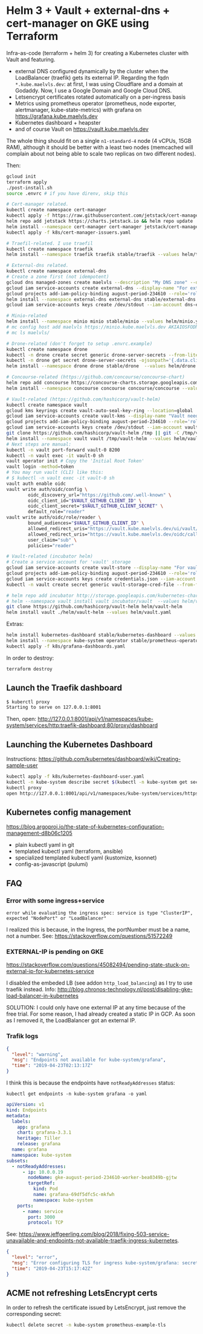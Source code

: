 # Helm 3 + Vault + external-dns + cert-manager on GKE using Terraform

Infra-as-code (terraform + helm 3) for creating a Kubernetes cluster with Vault
and featuring.

- external DNS configured dynamically by the cluster when the LoadBalancer
  (traefik) gets its external IP. Regarding the fqdn `*.kube.maelvls.dev`:
  at first, I was using Cloudflare and a domain at Godaddy. Now, I use a
  Google Domain and Google Cloud DNS.
- Letsencrypt certificates rotated automatically on a per-ingress basis
- Metrics using prometheus operator (prometheus, node exporter,
  alertmanager, kube-state-metrics) with grafana on
  <https://grafana.kube.maelvls.dev>
- Kubernetes dashboard + heapster
- and of course Vault on <https://vault.kube.maelvls.dev>

The whole thing should fit on a single `n1-standard-4` node (4 vCPUs, 15GB
RAM), although it should be better with a least two nodes (memcached will
complain about not being able to scale two replicas on two different
nodes).

Then:

```sh
gcloud init
terraform apply
./post-install.sh
source .envrc # if you have direnv, skip this

# Cert-manager related.
kubectl create namespace cert-manager
kubectl apply -f https://raw.githubusercontent.com/jetstack/cert-manager/master/deploy/manifests/00-crds.yaml --validate=false
helm repo add jetstack https://charts.jetstack.io && helm repo update
helm install --namespace cert-manager cert-manager jetstack/cert-manager --values helm/cert-manager.yaml
kubectl apply -f k8s/cert-manager-issuers.yaml

# Traefil-related. I use traefil
kubectl create namespace traefik
helm install --namespace traefik traefik stable/traefik --values helm/traefik.yaml

# External-dns related.
kubectl create namespace external-dns
# Create a zone first (not idempotent)
gcloud dns managed-zones create maelvls --description "My DNS zone" --dns-name=maelvls.dev
gcloud iam service-accounts create external-dns --display-name "For external-dns"
gcloud projects add-iam-policy-binding august-period-234610 --role='roles/dns.admin' --member='serviceAccount:dns-exporter@august-period-234610.iam.gserviceaccount.com'
helm install --namespace external-dns external-dns stable/external-dns --values helm/external-dns.yaml
gcloud iam service-accounts keys create /dev/stdout --iam-account dns-exporter@august-period-234610.iam.gserviceaccount.com | kubectl -n external-dns create secret generic external-dns --from-file=credentials.json=/dev/stdin

# Minio-related
helm install --namespace minio minio stable/minio --values helm/minio.yml
# mc config host add maelvls https://minio.kube.maelvls.dev AKIAIOSFODNN7EXAMPLE wJalrXUtnFEMI/K7MDENG/bPxRfiCYEXAMPLEKEY --api=s3v4 --lookup=dns
# mc ls maelvls/

# Drone-related (don't forget to setup .envrc.example)
kubectl create namespace drone
kubectl -n drone create secret generic drone-server-secrets --from-literal=clientSecret=$GITHUB_CLIENT_SECRET
kubectl -n drone get secret drone-server-secrets -ojsonpath='{.data.clientSecret}' | base64 -d
helm install --namespace drone drone stable/drone  --values helm/drone.yaml

# Concourse-related (https://github.com/concourse/concourse-chart)
helm repo add concourse https://concourse-charts.storage.googleapis.com
helm install --namespace concourse concourse concourse/concourse --values helm/concourse.yaml --set secrets.githubClientSecret=$C_GITHUB_CLIENT_SECRET

# Vault-related (https://github.com/hashicorp/vault-helm)
kubectl create namespace vault
gcloud kms keyrings create vault-auto-seal-key-ring --location=global
gcloud iam service-accounts create vault-kms --display-name "Vault needs access to KMS for auto-seal"
gcloud projects add-iam-policy-binding august-period-234610 --role='roles/cloudkms.cryptoKeyEncrypterDecrypter' --member='serviceAccount:vault-kms@august-period-234610.iam.gserviceaccount.com'
gcloud iam service-accounts keys create /dev/stdout --iam-account vault-kms@august-period-234610.iam.gserviceaccount.com | kubectl -n vault create secret generic vault-kms --from-file=credentials.json=/dev/stdin
git clone https://github.com/hashicorp/vault-helm /tmp || git -C /tmp/vault-helm pull
helm install --namespace vault vault /tmp/vault-helm --values helm/vault.yaml
# Next steps are manual:
kubectl -n vault port-forward vault-0 8200
kubectl -n vault exec -it vault-0 sh
vault operator init # Copy the 'Initial Root Token'
vault login -method=token
# You may run vault (CLI) like this:
# $ kubectl -n vault exec -it vault-0 sh
vault auth enable oidc
vault write auth/oidc/config \
        oidc_discovery_url="https://github.com/.well-known" \
        oidc_client_id="$VAULT_GITHUB_CLIENT_ID" \
        oidc_client_secret="$VAULT_GITHUB_CLIENT_SECRET" \
        default_role="reader"
vault write auth/oidc/role/reader \
        bound_audiences="$VAULT_GITHUB_CLIENT_ID" \
        allowed_redirect_uris="https://vault.kube.maelvls.dev/ui/vault/auth/oidc/oidc/callback" \
        allowed_redirect_uris="https://vault.kube.maelvls.dev/oidc/callback" \
        user_claim="sub" \
        policies="reader"

# Vault-related (incubator helm)
# Create a service account for 'vault' storage
gcloud iam service-accounts create vault-store --display-name "For vault storage"
gcloud projects add-iam-policy-binding august-period-234610 --role='roles/storage.objectAdmin' --member='serviceAccount:vault-store@august-period-234610.iam.gserviceaccount.com'
gcloud iam service-accounts keys create credentials.json --iam-account vault-store@august-period-234610.iam.gserviceaccount.com
kubectl -n vault create secret generic vault-storage-cred-file --from-file=credentials.json=credentials.json

# helm repo add incubator http://storage.googleapis.com/kubernetes-charts-incubator
# helm --namespace vault install vault incubator/vault  --values helm/vault.yaml
git clone https://github.com/hashicorp/vault-helm helm/vault-helm
helm install vault ./helm/vault-helm --values helm/vault.yaml
```

Extras:

```sh
helm install kubernetes-dashboard stable/kubernetes-dashboard --values helm/kubernetes-dashboard --namespace kube-system.yaml 
helm install --namespace kube-system operator stable/prometheus-operator  --values helm/operator.yaml
kubectl apply -f k8s/grafana-dashboards.yaml
```

In order to destroy:

```sh
terraform destroy
```

## Launch the Traefik dashboard

```sh
$ kuberctl proxy
Starting to serve on 127.0.0.1:8001
```

Then, open: <http://127.0.0.1:8001/api/v1/namespaces/kube-system/services/http:traefik-dashboard:80/proxy/dashboard>

## Launching the Kubernetes Dashboard

Instructions: <https://github.com/kubernetes/dashboard/wiki/Creating-sample-user>

```sh
kubectl apply -f k8s/kubernetes-dashboard-user.yaml
kubectl -n kube-system describe secret $(kubectl -n kube-system get secret | grep admin-user | awk '{print $1}')
kubectl proxy
open http://127.0.0.1:8001/api/v1/namespaces/kube-system/services/https:kubernetes-dashboard:443/proxy
```

## Kubernetes config management

<https://blog.argoproj.io/the-state-of-kubernetes-configuration-management-d8b06c1205>

- plain kubectl yaml in git
- templated kubectl yaml (terraform, ansible)
- specialized templated kubectl yaml (kustomize, ksonnet)
- config-as-javascript (pulumi)

## FAQ

### Error with some ingress+service

    error while evaluating the ingress spec: service is type "ClusterIP", expected "NodePort" or "LoadBalancer"

I realized this is because, in the Ingress, the portNumber must be a name,
not a number. See: <https://stackoverflow.com/questions/51572249>

### EXTERNAL-IP is pending on GKE

<https://stackoverflow.com/questions/45082494/pending-state-stuck-on-external-ip-for-kubernetes-service>

I disabled the embeded LB (see addon `http_load_balancing`) as I try to use
traefik instead. Info:
<http://blog.chronos-technology.nl/post/disabling-gke-load-balancer-in-kubernetes>

SOLUTION: I could only have one external IP at any time because of the free
trial. For some reason, I had already created a static IP in GCP. As soon
as I removed it, the LoadBalancer got an external IP.

### Trafik logs

```json
{
  "level": "warning",
  "msg": "Endpoints not available for kube-system/grafana",
  "time": "2019-04-23T02:13:17Z"
}
```

I think this is because the endpoints have `notReadyAddresses` status:

    kubectl get endpoints -n kube-system grafana -o yaml

```yaml
apiVersion: v1
kind: Endpoints
metadata:
  labels:
    app: grafana
    chart: grafana-3.3.1
    heritage: Tiller
    release: grafana
  name: grafana
  namespace: kube-system
subsets:
  - notReadyAddresses:
      - ip: 10.0.0.19
        nodeName: gke-august-period-234610-worker-bea0349b-gjtw
        targetRef:
          kind: Pod
          name: grafana-69df5dfc5c-mkfwh
          namespace: kube-system
    ports:
      - name: service
        port: 3000
        protocol: TCP
```

See: <https://www.jeffgeerling.com/blog/2018/fixing-503-service-unavailable-and-endpoints-not-available-traefik-ingress-kubernetes>.

```json
{
  "level": "error",
  "msg": "Error configuring TLS for ingress kube-system/grafana: secret kube-system/grafana-example-tls does not exist",
  "time": "2019-04-23T15:17:42Z"
}
```

## ACME not refreshing LetsEncrypt certs

In order to refresh the certificate issued by LetsEncrypt, just remove the
corresponding secret:

```sh
kubectl delete secret -n kube-system prometheus-example-tls
```
